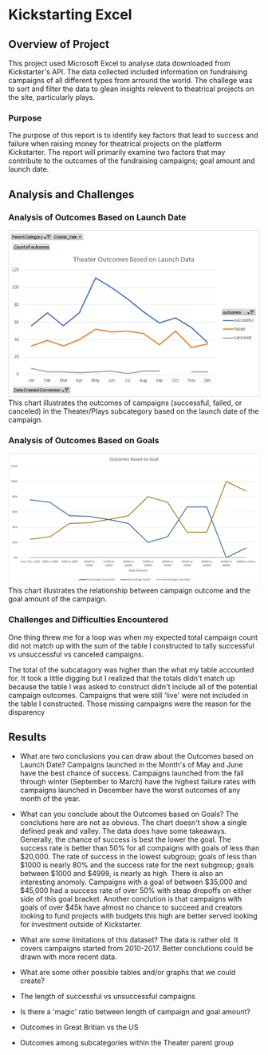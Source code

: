 # Kickstarting Excel

## Overview of Project
This project used Microsoft Excel to analyse data downloaded from Kickstarter's API. The data collected included information on fundraising campaigns of all different types from arround the world. The challege was to sort and filter the data to glean insights relevent to theatrical projects on the site, particularly plays.

### Purpose
The purpose of this report is to identify key factors that lead to success and failure when raising money for theatrical projects on the platform Kickstarter. The report will primarily examine two factors that may contribute to the outcomes of the fundraising campaigns; goal amount and launch date.

## Analysis and Challenges

### Analysis of Outcomes Based on Launch Date
![Outcomes Based on Launch Date](/Resources/Outcomes_Based_on_Lanuch_Date_Chart.png)
This chart illustrates the outcomes of campaigns (successful, failed, or canceled) in the Theater/Plays subcategory based on the launch date of the campaign.

### Analysis of Outcomes Based on Goals
![Outcomes Based on Goals](/Resources/Outcomes_vs_Goals.png)
This chart illustrates the relationship between campaign outcome and the goal amount of the campaign.

### Challenges and Difficulties Encountered
One thing threw me for a loop was when my expected total campaign count did not match up with the sum of the table I constructed to tally successful vs unsuccessful vs canceled campaigns.

The total of the subcatagory was higher than the what my table accounted for. It took a little digging but I realized that the totals didn't match up because the table I was asked to construct didn't include all of the potential campaign outcomes. Campaigns that were still 'live' were not included in the table I constructed. Those missing campaigns were the reason for the disparency

## Results

- What are two conclusions you can draw about the Outcomes based on Launch Date?
Campaigns launched in the Month's of May and June have the best chance of success. Campaigns launched from the fall through winter (September to March) have the highest failure rates with campaigns launched in December have the worst outcomes of any month of the year.

- What can you conclude about the Outcomes based on Goals?
The conclutions here are not as obvious. The chart doesn't show a single defined peak and valley. The data does have some takeaways.
Generally, the chance of success is best the lower the goal. The success rate is better than 50% for all compaigns with goals of less than $20,000. The rate of success in the lowest subgroup; goals of less than $1000 is nearly 80% and the success rate for the next subgroup; goals between $1000 and $4999, is nearly as high. 
There is also an interesting anomoly. Campaigns with a goal of between $35,000 and $45,000 had a success rate of over 50% with steap dropoffs on either side of this goal bracket.
Another conclution is that campaigns with goals of over $45k have almost no chance to succeed and creators looking to fund projects with budgets this high are better served looking for investment outside of Kickstarter.



- What are some limitations of this dataset?
The data is rather old. It covers campaigns started from 2010-2017. Better conclutions could be drawn with more recent data.



- What are some other possible tables and/or graphs that we could create?
 - The length of successful vs unsuccessful campaigns
 - Is there a 'magic' ratio between length of campaign and goal amount?
 - Outcomes in Great Britian vs the US
 - Outcomes among subcategories within the Theater parent group
